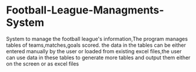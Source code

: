# Football-League-Managments-System
System to manage the football league's information,The program manages tables of teams,matches,goals scored.
the data in the tables can be either entered manually by the user or loaded from existing excel files,the user can use data in these tables to generate more tables and output them either on the screen or as excel files
